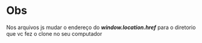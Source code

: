 # Obs

Nos arquivos js mudar o endereço do ___window.location.href___  para o diretorio que vc fez o clone no seu computador 
